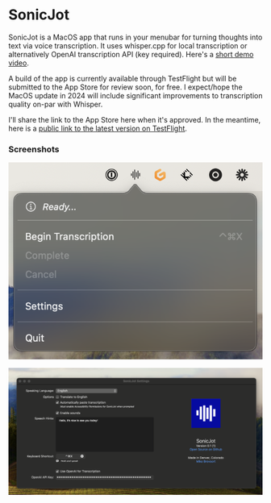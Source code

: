 # SonicJot

SonicJot is a MacOS app that runs in your menubar for turning thoughts into text via voice transcription. It uses whisper.cpp for local transcription or alternatively OpenAI transcription API (key required). Here's a [short demo video](https://www.youtube.com/watch?v=fzlYFtDQ_fE).

A build of the app is currently available through TestFlight but will be submitted to the App Store for review soon, for free. I expect/hope the MacOS update in 2024 will include significant improvements to transcription quality on-par with Whisper. 

I'll share the link to the App Store here when it's approved. In the meantime, here is a [public link to the latest version on TestFlight](https://testflight.apple.com/join/Sr6LHdsR).

### Screenshots

![SonicJot Menu](/screenshots/sonicjot-menu.png?raw=true "SonicJot Menu")

![SonicJot Settings](/screenshots/sonicjot-settings.png?raw=true "SonicJot Settings")

